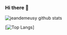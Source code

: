 ### Hi there 👋

![jeandemeusy github stats](https://github-readme-stats.vercel.app/api?username=jeandemeusy&hide_border=true&count_private=true&show_icons=true&include_all_commits=true&bg_color=0D1117&title_color=56A1F7&text_color=8B949E&icon_color=56A1F7&hide=stars)

[![Top Langs](https://github-readme-stats.vercel.app/api/top-langs/?username=jeandemeusy&layout=compact)]
